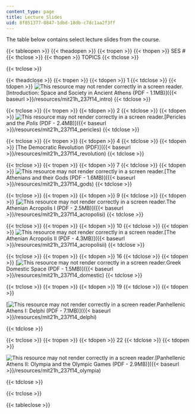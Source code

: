 ```yaml
---
content_type: page
title: Lecture Slides
uid: 8f851377-0847-1dbd-18db-c7dc1aa2f3ff
---
```


The table below contains select lecture slides from the course.

{{< tableopen >}}
{{< theadopen >}}
{{< tropen >}}
{{< thopen >}}
SES #
{{< thclose >}}
{{< thopen >}}
TOPICS
{{< thclose >}}

{{< trclose >}}

{{< theadclose >}}
{{< tropen >}}
{{< tdopen >}}
1
{{< tdclose >}}
{{< tdopen >}}
![This resource may not render correctly in a screen reader.](/images/inacessible.gif)[Introduction: Space and Society in Ancient Athens (PDF - 1.1MB)]({{< baseurl >}}/resources/mit21h_237f14_intro)
{{< tdclose >}}

{{< trclose >}}
{{< tropen >}}
{{< tdopen >}}
2
{{< tdclose >}}
{{< tdopen >}}
![This resource may not render correctly in a screen reader.](/images/inacessible.gif)[Pericles and the _Polis_ (PDF - 2.4MB)]({{< baseurl >}}/resources/mit21h_237f14_pericles)
{{< tdclose >}}

{{< trclose >}}
{{< tropen >}}
{{< tdopen >}}
4
{{< tdclose >}}
{{< tdopen >}}
[The Democratic Revolution (PDF)]({{< baseurl >}}/resources/mit21h_237f14_revolution)
{{< tdclose >}}

{{< trclose >}}
{{< tropen >}}
{{< tdopen >}}
7
{{< tdclose >}}
{{< tdopen >}}
![This resource may not render correctly in a screen reader.](/images/inacessible.gif)[The Athenians and their Gods (PDF - 1.6MB)]({{< baseurl >}}/resources/mit21h_237f14_gods)
{{< tdclose >}}

{{< trclose >}}
{{< tropen >}}
{{< tdopen >}}
9
{{< tdclose >}}
{{< tdopen >}}
[![This resource may not render correctly in a screen reader.](/images/inacessible.gif)The Athenian Acropolis I (PDF - 2.5MB)]({{< baseurl >}}/resources/mit21h_237f14_acropolisi)
{{< tdclose >}}

{{< trclose >}}
{{< tropen >}}
{{< tdopen >}}
10
{{< tdclose >}}
{{< tdopen >}}
![This resource may not render correctly in a screen reader.](/images/inacessible.gif)[The Athenian Acropolis II (PDF - 4.3MB)]({{< baseurl >}}/resources/mit21h_237f14_acropolisii)
{{< tdclose >}}

{{< trclose >}}
{{< tropen >}}
{{< tdopen >}}
16
{{< tdclose >}}
{{< tdopen >}}
[![This resource may not render correctly in a screen reader.](/images/inacessible.gif)Greek Domestic Space (PDF - 1.5MB)]({{< baseurl >}}/resources/mit21h_237f14_domestic)
{{< tdclose >}}

{{< trclose >}}
{{< tropen >}}
{{< tdopen >}}
19
{{< tdclose >}}
{{< tdopen >}}


[![This resource may not render correctly in a screen reader.](/images/inacessible.gif)Panhellenic Athens I: Delphi (PDF - 7.1MB)]({{< baseurl >}}/resources/mit21h_237f14_delphi)


{{< tdclose >}}

{{< trclose >}}
{{< tropen >}}
{{< tdopen >}}
22
{{< tdclose >}}
{{< tdopen >}}


![This resource may not render correctly in a screen reader.](/images/inacessible.gif)[Panhellenic Athens II: Olympia and the Olympic Games (PDF - 2.9MB)]({{< baseurl >}}/resources/mit21h_237f14_olympia)


{{< tdclose >}}

{{< trclose >}}

{{< tableclose >}}